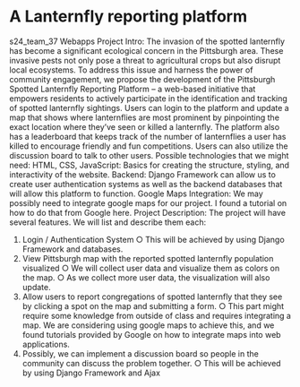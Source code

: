 # A Lanternfly reporting platform 
s24_team_37 Webapps Project
Intro:
The invasion of the spotted lanternfly has become a significant ecological concern in the Pittsburgh area. These invasive pests not only pose a threat to agricultural crops but also disrupt local ecosystems. To address this issue and harness the power of community engagement, we propose the development of the Pittsburgh Spotted Lanternfly Reporting Platform – a web-based initiative that empowers residents to actively participate in the identification and tracking of spotted lanternfly sightings. Users can login to the platform and update a map that shows where lanternflies are most prominent by pinpointing the exact location where they’ve seen or killed a lanternfly. The platform also has a leaderboard that keeps track of the number of lanternflies a user has killed to encourage friendly and fun competitions. Users can also utilize the discussion board to talk to other users.
Possible technologies that we might need:
HTML, CSS, JavaScript: Basics for creating the structure, styling, and interactivity of the
website.
Backend: Django Framework can allow us to create user authentication systems as well as the backend databases that will allow this platform to function.
Google Maps Integration: We may possibly need to integrate google maps for our project. I found a tutorial on how to do that from Google here.
Project Description:
The project will have several features. We will list and describe them each:
1) Login / Authentication System
○ This will be achieved by using Django Framework and databases.
2) View Pittsburgh map with the reported spotted lanternfly population visualized
○ We will collect user data and visualize them as colors on the map.
○ As we collect more user data, the visualization will also update.
3) Allow users to report congregations of spotted lanternfly that they see by clicking a spot on the map and submitting a form.
○ This part might require some knowledge from outside of class and requires integrating a map. We are considering using google maps to achieve this, and we found tutorials provided by Google on how to integrate maps into web applications.
4) Possibly, we can implement a discussion board so people in the community can discuss the problem together.
○ This will be achieved by using Django Framework and Ajax

